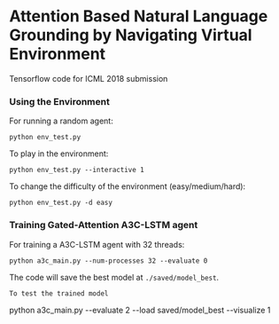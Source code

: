 # Attention Based Natural Language Grounding by Navigating Virtual Environment
Tensorflow code for ICML 2018 submission 

### Using the Environment
For running a random agent:
```
python env_test.py
```
To play in the environment:
```
python env_test.py --interactive 1
```
To change the difficulty of the environment (easy/medium/hard):
```
python env_test.py -d easy
```

### Training Gated-Attention A3C-LSTM agent
For training a A3C-LSTM agent with 32 threads:
```
python a3c_main.py --num-processes 32 --evaluate 0
```
The code will save the best model at `./saved/model_best`.
``` 
To test the trained model
```
python a3c_main.py --evaluate 2 --load saved/model_best --visualize 1
``` 
